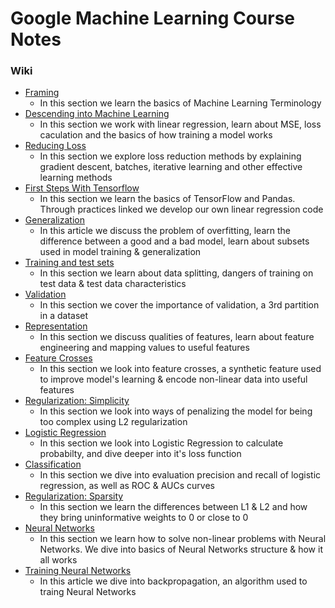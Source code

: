 # Google Machine Learning Course Notes

### Wiki

* [Framing](https://github.com/AntonioErdeljac/Google-Machine-Learning-Course-Notes/wiki/%231-Framing)
    * In this section we learn the basics of Machine Learning Terminology
* [Descending into Machine Learning](https://github.com/AntonioErdeljac/Google-Machine-Learning-Course-Notes/wiki/%232-Descending-into-Machine-Learning)
    * In this section we work with linear regression, learn about MSE, loss caculation and the basics of how training a model works
* [Reducing Loss](https://github.com/AntonioErdeljac/Google-Machine-Learning-Course-Notes/wiki/%233-Reducing-Loss)
   * In this section we explore loss reduction methods by explaining gradient descent, batches, iterative learning and other effective learning methods
* [First Steps With Tensorflow](https://github.com/AntonioErdeljac/Google-Machine-Learning-Course-Notes/wiki/%234-First-Steps-With-TensorFlow)
   * In this section we learn the basics of TensorFlow and Pandas. Through practices linked we develop our own linear regression code 
* [Generalization](https://github.com/AntonioErdeljac/Google-Machine-Learning-Course-Notes/wiki/%235-Generalization)
   * In this article we discuss the problem of overfitting, learn the difference between a good and a bad model, learn about subsets used in model training & generalization
* [Training and test sets](https://github.com/AntonioErdeljac/Google-Machine-Learning-Course-Notes/wiki/%236-Training-and-test-sets)
   * In this section we learn about data splitting, dangers of training on test data & test data characteristics
* [Validation](https://github.com/AntonioErdeljac/Google-Machine-Learning-Course-Notes/wiki/%237-Validation)
   * In this section we cover the importance of validation, a 3rd partition in a dataset
* [Representation](https://github.com/AntonioErdeljac/Google-Machine-Learning-Course-Notes/wiki/8.-Representation)
   * In this section we discuss qualities of features, learn about feature engineering and mapping values to useful features
* [Feature Crosses](https://github.com/AntonioErdeljac/Google-Machine-Learning-Course-Notes/wiki/9.-Feature-Crosses)
   * In this section we look into feature crosses, a synthetic feature used to improve model's learning & encode non-linear data into useful features
* [Regularization: Simplicity](https://github.com/AntonioErdeljac/Google-Machine-Learning-Course-Notes/wiki/10.-Regularization:-Simplicity)
   * In this section we look into ways of penalizing the model for being too complex using L2 regularization
* [Logistic Regression](https://github.com/AntonioErdeljac/Google-Machine-Learning-Course-Notes/wiki/11.-Logistic-Regression)
   * In this section we look into Logistic Regression to calculate probabilty, and dive deeper into it's loss function
* [Classification](https://github.com/AntonioErdeljac/Google-Machine-Learning-Course-Notes/wiki/12.-Classification)
   * In this section we dive into evaluation precision and recall of logistic regression, as well as ROC & AUCs curves
* [Regularization: Sparsity](https://github.com/AntonioErdeljac/Google-Machine-Learning-Course-Notes/wiki/13.-Regularization:-Sparsity)
   * In this section we learn the differences between L1 & L2 and how they bring uninformative weights to 0 or close to 0
* [Neural Networks](https://github.com/AntonioErdeljac/Google-Machine-Learning-Course-Notes/wiki/14.-Neural-Networks)
   * In this section we learn how to solve non-linear problems with Neural Networks. We dive into basics of Neural Networks structure & how it all works
* [Training Neural Networks](https://github.com/AntonioErdeljac/Google-Machine-Learning-Course-Notes/wiki/15.-Training-Neural-Networks)
   * In this article we dive into backpropagation, an algorithm used to traing Neural Networks
